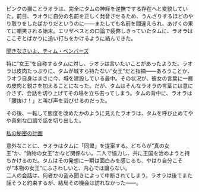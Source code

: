 <!-- title: 偽物の女王 -->
<!-- relationship: Enemy -->

ピンクの猫ことラオラは、完全にタムの神経を逆撫でする存在へと変貌していた。前日、ラオラに自分の名前を正しく発音させるため、うんざりするほどのやり取りをしたばかりだというのに――またしても名前を間違えられ、あげくの果てに嘲笑される始末。エリザベスとの口論で疲弊しきっていたタムに、ラオラはここぞとばかりに追い打ちをかけるように絡んできた。

[聞きなさいよ、ティム・ベンバーズ](#embed:https://www.youtube.com/live/qDhyA4-79ko?t=7612)

特に“女王”を自称するタムに対し、ラオラは言いたいことがあったようだ。ラオラは皮肉たっぷりに、タムが城すら持たない“女王”だと指摘――あろうことか、ラオラ自身はまさに今、城を建設している最中。その状況が、彼女の言葉に一層の皮肉と鋭さを加えることになった。だが、タムはそんなラオラの言葉には意に介さず、会話を切り上げてその場を立ち去ってしまう。タムの背中に、ラオラは「腰抜け！」と叫び声を浴びせるのだった。

その後、一転して態度を改めたかのように見えたラオラは、タムを呼び止めてやや真剣な口調で話を切り出した。

[私の秘密の計画](#embed:https://www.youtube.com/live/qDhyA4-79ko?feature=shared&t=10315)

意外なことに、ラオラはタムに「同盟」を提案する。どちらが“真の女王”か、“偽物の女王”かなど関係ない。二人で協力し、共に王国を治めようと持ちかけるのだ。タムはその発想に一瞬は面白みを感じるも、やはり自分こそが“本物の女王”にふさわしいと、内心では譲らない。  
二人の会話は、何者かの盗み聞きによって中断されてしまう。ラオラは後でまた話そうと約束するが、結局その機会は訪れなかった――。